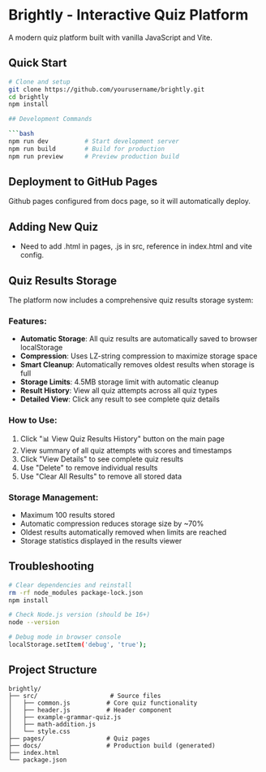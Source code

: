 # Brightly - Interactive Quiz Platform

A modern quiz platform built with vanilla JavaScript and Vite.

## Quick Start

```bash
# Clone and setup
git clone https://github.com/yourusername/brightly.git
cd brightly
npm install

## Development Commands

```bash
npm run dev          # Start development server
npm run build        # Build for production
npm run preview      # Preview production build
```

## Deployment to GitHub Pages
Github pages configured from docs page, so it will automatically deploy.

<!-- ## GitHub OAuth Setup

1. Go to GitHub Settings → Developer settings → OAuth Apps → New OAuth App
2. Set:
   - Application name: "Brightly Quiz"
   - Homepage URL: `https://yourusername.github.io/brightly`
   - Authorization callback URL: `https://yourusername.github.io/brightly/auth-callback.html`
3. Copy Client ID and update in code if needed -->

## Adding New Quiz
- Need to add .html in pages, .js in src, reference in index.html and vite config.

## Quiz Results Storage

The platform now includes a comprehensive quiz results storage system:

### Features:
- **Automatic Storage**: All quiz results are automatically saved to browser localStorage
- **Compression**: Uses LZ-string compression to maximize storage space
- **Smart Cleanup**: Automatically removes oldest results when storage is full
- **Storage Limits**: 4.5MB storage limit with automatic cleanup
- **Result History**: View all quiz attempts across all quiz types
- **Detailed View**: Click any result to see complete quiz details

### How to Use:
1. Click "📊 View Quiz Results History" button on the main page
2. View summary of all quiz attempts with scores and timestamps
3. Click "View Details" to see complete quiz results
4. Use "Delete" to remove individual results
5. Use "Clear All Results" to remove all stored data

### Storage Management:
- Maximum 100 results stored
- Automatic compression reduces storage size by ~70%
- Oldest results automatically removed when limits are reached
- Storage statistics displayed in the results viewer

## Troubleshooting

```bash
# Clear dependencies and reinstall
rm -rf node_modules package-lock.json
npm install

# Check Node.js version (should be 16+)
node --version

# Debug mode in browser console
localStorage.setItem('debug', 'true');
```

## Project Structure

```
brightly/
├── src/                    # Source files
│   ├── common.js          # Core quiz functionality
│   ├── header.js          # Header component
│   ├── example-grammar-quiz.js
│   ├── math-addition.js
│   └── style.css
├── pages/                 # Quiz pages
├── docs/                  # Production build (generated)
├── index.html
└── package.json
```
